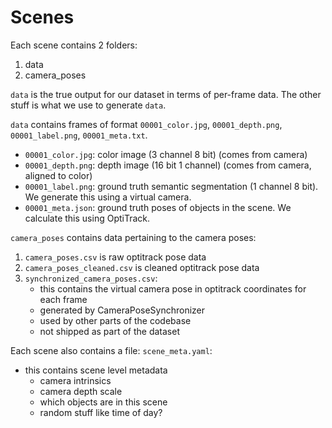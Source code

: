 # Scenes

Each scene contains 2 folders:
1. data
2. camera_poses

`data` is the true output for our dataset in terms of per-frame data. The other stuff is what we use to generate `data`.

`data` contains frames of format `00001_color.jpg`, `00001_depth.png`, `00001_label.png`, `00001_meta.txt`. 
- `00001_color.jpg`: color image (3 channel 8 bit) (comes from camera)
- `00001_depth.png`: depth image (16 bit 1 channel) (comes from camera, aligned to color)
- `00001_label.png`: ground truth semantic segmentation (1 channel 8 bit). We generate this using a virtual camera.
- `00001_meta.json`: ground truth poses of objects in the scene. We calculate this using OptiTrack.

`camera_poses` contains data pertaining to the camera poses:
1. `camera_poses.csv` is raw optitrack pose data
2. `camera_poses_cleaned.csv` is cleaned optitrack pose data
3. `synchronized_camera_poses.csv`:    
    * this contains the virtual camera pose in optitrack coordinates for each frame
    * generated by CameraPoseSynchronizer
    * used by other parts of the codebase
    * not shipped as part of the dataset

Each scene also contains a file:
`scene_meta.yaml`:
* this contains scene level metadata
    * camera intrinsics
    * camera depth scale
    * which objects are in this scene
    * random stuff like time of day?
